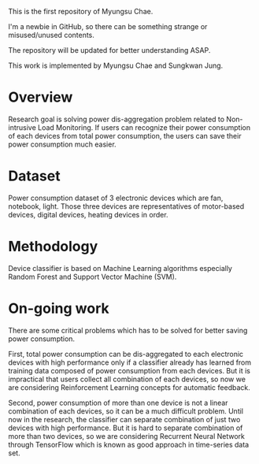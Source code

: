 This is the first repository of Myungsu Chae.

I'm a newbie in GitHub, so there can be something strange or misused/unused contents. 

The repository will be updated for better understanding ASAP.

This work is implemented by Myungsu Chae and Sungkwan Jung.

# Overview

Research goal is solving power dis-aggregation problem related to Non-intrusive Load Monitoring. If users can recognize their power consumption of each devices from total power consumption, the users can save their power consumption much easier.

# Dataset

Power consumption dataset of 3 electronic devices which are fan, notebook, light. Those three devices are representatives of motor-based devices, digital devices, heating devices in order.

# Methodology

Device classifier is based on Machine Learning algorithms especially Random Forest and Support Vector Machine (SVM).

# On-going work

There are some critical problems which has to be solved for better saving power consumption.

First, total power consumption can be dis-aggregated to each electronic devices with high performance only if a classifier already has learned from training data composed of power consumption from each devices. But it is impractical that users collect all combination of each devices, so now we are considering Reinforcement Learning concepts for automatic feedback.

Second, power consumption of more than one device is not a linear combination of each devices, so it can be a much difficult problem. Until now in the research, the classifier can separate combination of just two devices with high performance. But it is hard to separate combination of more than two devices, so we are considering Recurrent Neural Network through TensorFlow which is known as good approach in time-series data set.
